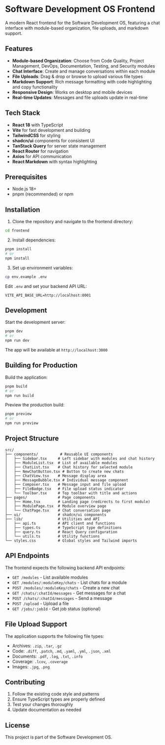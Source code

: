 # Software Development OS Frontend

A modern React frontend for the Software Development OS, featuring a chat interface with module-based organization, file uploads, and markdown support.

## Features

- **Module-based Organization**: Choose from Code Quality, Project Management, DevOps, Documentation, Testing, and Security modules
- **Chat Interface**: Create and manage conversations within each module
- **File Uploads**: Drag & drop or browse to upload various file types
- **Markdown Support**: Rich message formatting with code highlighting and copy functionality
- **Responsive Design**: Works on desktop and mobile devices
- **Real-time Updates**: Messages and file uploads update in real-time

## Tech Stack

- **React 18** with TypeScript
- **Vite** for fast development and building
- **TailwindCSS** for styling
- **shadcn/ui** components for consistent UI
- **TanStack Query** for server state management
- **React Router** for navigation
- **Axios** for API communication
- **React Markdown** with syntax highlighting

## Prerequisites

- Node.js 18+ 
- pnpm (recommended) or npm

## Installation

1. Clone the repository and navigate to the frontend directory:
```bash
cd frontend
```

2. Install dependencies:
```bash
pnpm install
# or
npm install
```

3. Set up environment variables:
```bash
cp env.example .env
```

Edit `.env` and set your backend API URL:
```env
VITE_API_BASE_URL=http://localhost:8001
```

## Development

Start the development server:
```bash
pnpm dev
# or
npm run dev
```

The app will be available at `http://localhost:3000`

## Building for Production

Build the application:
```bash
pnpm build
# or
npm run build
```

Preview the production build:
```bash
pnpm preview
# or
npm run preview
```

## Project Structure

```
src/
├── components/          # Reusable UI components
│   ├── Sidebar.tsx     # Left sidebar with modules and chat history
│   ├── ModuleList.tsx  # List of available modules
│   ├── ChatList.tsx    # Chat history for selected module
│   ├── NewChatButton.tsx # Button to create new chats
│   ├── ChatView.tsx    # Message display area
│   ├── MessageBubble.tsx # Individual message component
│   ├── Composer.tsx    # Message input and file upload
│   ├── FileBadge.tsx   # File upload status indicator
│   └── Toolbar.tsx     # Top toolbar with title and actions
├── pages/              # Page components
│   ├── Home.tsx        # Landing page (redirects to first module)
│   ├── ModulePage.tsx  # Module overview page
│   └── ChatPage.tsx    # Chat conversation page
├── ui/                 # shadcn/ui components
├── lib/                # Utilities and API
│   ├── api.ts          # API client and functions
│   ├── types.ts        # TypeScript type definitions
│   ├── query.ts        # React Query configuration
│   └── utils.ts        # Utility functions
└── styles.css          # Global styles and Tailwind imports
```

## API Endpoints

The frontend expects the following backend API endpoints:

- `GET /modules` - List available modules
- `GET /modules/:moduleKey/chats` - List chats for a module
- `POST /modules/:moduleKey/chats` - Create a new chat
- `GET /chats/:chatId/messages` - Get messages for a chat
- `POST /chats/:chatId/messages` - Send a message
- `POST /upload` - Upload a file
- `GET /jobs/:jobId` - Get job status (optional)

## File Upload Support

The application supports the following file types:
- Archives: `.zip`, `.tar`, `.gz`
- Code: `.diff`, `.patch`, `.md`, `.yaml`, `.yml`, `.json`, `.xml`
- Documents: `.pdf`, `.log`, `.txt`, `.info`
- Coverage: `.lcov`, `.coverage`
- Images: `.jpg`, `.png`

## Contributing

1. Follow the existing code style and patterns
2. Ensure TypeScript types are properly defined
3. Test your changes thoroughly
4. Update documentation as needed

## License

This project is part of the Software Development OS.
